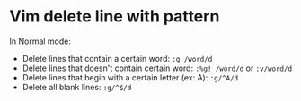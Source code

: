 # Vim delete line with pattern

In Normal mode:

* Delete lines that contain a certain word: `:g /word/d`
* Delete lines that doesn't contain certain word: `:%g! /word/d` or `:v/word/d`
* Delete lines that begin with a certain letter (ex: A): `:g/^A/d`
* Delete all blank lines: `:g/^$/d`
